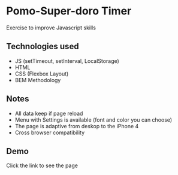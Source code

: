 
# Pomo-Super-doro Timer

Exercise to improve Javascript skills

## Technologies used

- JS (setTimeout, setInterval, LocalStorage)
- HTML
- CSS (Flexbox Layout)
- BEM Methodology

## Notes

- All data keep if page reload
- Menu with Settings is available (font and color you can choose)
- The page is adaptive from deskop to the iPhone 4
- Сross browser compatibility

## Demo

Click the link to see the page 



